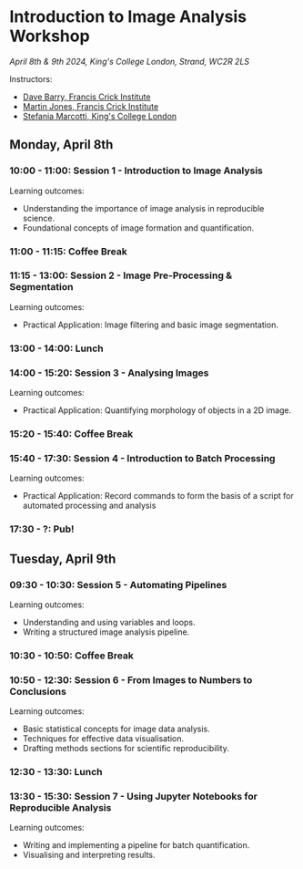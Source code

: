 # Introduction to Image Analysis Workshop

_April 8th & 9th 2024, King's College London, Strand, WC2R 2LS_

Instructors:
* [Dave Barry, Francis Crick Institute](https://www.crick.ac.uk/research/find-a-researcher/david-barry)
* [Martin Jones, Francis Crick Institute](https://www.crick.ac.uk/research/find-a-researcher/martin-jones)
* [Stefania Marcotti, King's College London](https://www.kcl.ac.uk/people/stefania-marcotti)

## Monday, April 8th

### 10:00 - 11:00: Session 1 - Introduction to Image Analysis
Learning outcomes:
* Understanding the importance of image analysis in reproducible science.
* Foundational concepts of image formation and quantification.
### 11:00 - 11:15: Coffee Break
### 11:15 - 13:00: Session 2 - Image Pre-Processing & Segmentation
Learning outcomes:
* Practical Application: Image filtering and basic image segmentation.
### 13:00 - 14:00: Lunch
### 14:00 - 15:20: Session 3 - Analysing Images
Learning outcomes:
* Practical Application: Quantifying morphology of objects in a 2D image.
### 15:20 - 15:40: Coffee Break
### 15:40 - 17:30: Session 4 - Introduction to Batch Processing
Learning outcomes:
* Practical Application: Record commands to form the basis of a script for automated processing and analysis
### 17:30 - ?: Pub!

## Tuesday, April 9th

### 09:30 - 10:30: Session 5 - Automating Pipelines
Learning outcomes:
* Understanding and using variables and loops.
* Writing a structured image analysis pipeline.
### 10:30 - 10:50: Coffee Break
### 10:50 - 12:30: Session 6 - From Images to Numbers to Conclusions
Learning outcomes:
* Basic statistical concepts for image data analysis.
* Techniques for effective data visualisation.
* Drafting methods sections for scientific reproducibility.
### 12:30 - 13:30: Lunch
### 13:30 - 15:30: Session 7 - Using Jupyter Notebooks for Reproducible Analysis
Learning outcomes:
* Writing and implementing a pipeline for batch quantification.
* Visualising and interpreting results.
